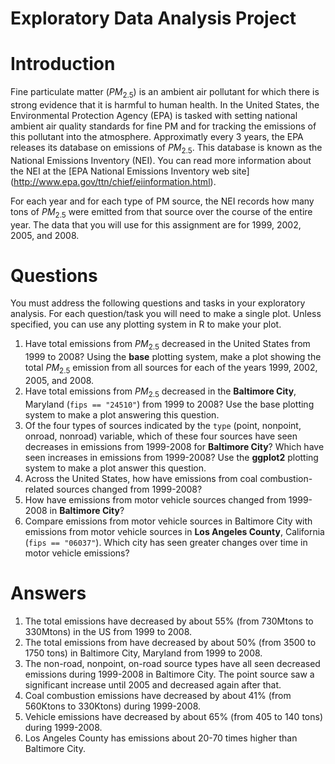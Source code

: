 Exploratory Data Analysis Project
========================================================

# Introduction

Fine particulate matter ($PM_{2.5}$) is an ambient air pollutant for which there is strong evidence that it is harmful to human health. In the United States, the Environmental Protection Agency (EPA) is tasked with setting national ambient air quality standards for fine PM and for tracking the emissions of this pollutant into the atmosphere. Approximatly every 3 years, the EPA releases its database on emissions of $PM_{2.5}$. This database is known as the National Emissions Inventory (NEI). You can read more information about the NEI at the [EPA National Emissions Inventory web site] (http://www.epa.gov/ttn/chief/eiinformation.html).

For each year and for each type of PM source, the NEI records how many tons of $PM_{2.5}$ were emitted from that source over the course of the entire year. The data that you will use for this assignment are for 1999, 2002, 2005, and 2008.


# Questions

You must address the following questions and tasks in your exploratory analysis. For each question/task you will need to make a single plot. Unless specified, you can use any plotting system in R to make your plot.

1. Have total emissions from $PM_{2.5}$ decreased in the United States from 1999 to 2008? Using the **base** plotting system, make a plot showing the total $PM_{2.5}$ emission from all sources for each of the years 1999, 2002, 2005, and 2008.
2. Have total emissions from $PM_{2.5}$ decreased in the **Baltimore City**, Maryland (``fips == "24510"``) from 1999 to 2008? Use the base plotting system to make a plot answering this question.
3. Of the four types of sources indicated by the ``type`` (point, nonpoint, onroad, nonroad) variable, which of these four sources have seen decreases in emissions from 1999-2008 for **Baltimore City**? 
   Which have seen increases in emissions from 1999-2008? Use the **ggplot2** plotting system to make a plot answer this question.
4. Across the United States, how have emissions from coal combustion-related sources changed from 1999-2008?
5. How have emissions from motor vehicle sources changed from 1999-2008 in **Baltimore City**?
6. Compare emissions from motor vehicle sources in Baltimore City with emissions from motor vehicle sources in **Los Angeles County**, California (``fips == "06037"``). Which city has seen greater changes over time in motor vehicle emissions?

# Answers

1. The total emissions have decreased by about 55% (from 730Mtons to 330Mtons) in the US from 1999 to 2008.
2. The total emissions from have decreased  by about 50% (from 3500 to 1750 tons) in Baltimore City, Maryland from 1999 to 2008.
3. The non-road, nonpoint, on-road source types have all seen decreased emissions during 1999-2008 in Baltimore City.
   The point source saw a significant increase until 2005 and decreased again after that. 
4. Coal combustion emissions have decreased by about 41% (from 560Ktons to 330Ktons) during 1999-2008.
5. Vehicle emissions have decreased by about 65% (from 405 to 140 tons) during 1999-2008.
6. Los Angeles County has emissions about 20-70 times higher than Baltimore City.